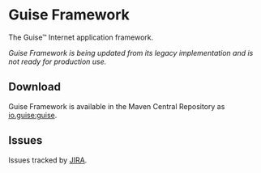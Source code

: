 # Guise Framework

The Guise™ Internet application framework.

_Guise Framework is being updated from its legacy implementation and is not ready for production use._

## Download

Guise Framework is available in the Maven Central Repository as [io.guise:guise](https://search.maven.org/search?q=g:io.guise%20AND%20a:guise-framework).

## Issues

Issues tracked by [JIRA](https://globalmentor.atlassian.net/projects/GUISE).
